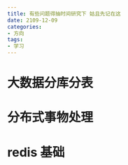 ```yaml
---
title: 有些问题得抽时间研究下 姑且先记在这
date: 2109-12-09
categories:
- 方向
tags:
- 学习
---
```



# 大数据分库分表

# 分布式事物处理

# redis 基础